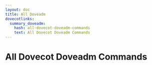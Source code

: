 ```yaml
---
layout: doc
title: All Doveadm
dovecotlinks:
  summary_doveadm:
    hash: all-dovecot-doveadm-commands
    text: All Dovecot Doveadm Commands
---
```


# All Dovecot Doveadm Commands

<DoveadmComponent />
